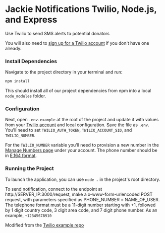 # Jackie Notifications Twilio, Node.js, and Express

Use Twilio to send SMS alerts to potential donators 

You will also need to [sign up for a Twilio account](https://www.twilio.com/try-twilio) if you don't have one already.

### Install Dependencies

Navigate to the project directory in your terminal and run:

```bash
npm install
```

This should install all of our project dependencies from npm into a local 
`node_modules` folder.

### Configuration

Next, open `.env.example` at the root of the project and update it with
values from your
[Twilio account](https://www.twilio.com/user/account/voice-messaging)
and local configuration. Save the file as `.env`.  You'll need to set
`TWILIO_AUTH_TOKEN`, `TWILIO_ACCOUNT_SID`, and `TWILIO_NUMBER`.

For the `TWILIO_NUMBER` variable you'll need to provision a new number
in the
[Manage Numbers page](https://www.twilio.com/user/account/phone-numbers/incoming)
under your account. The phone number should be in
[E.164 format](https://www.twilio.com/help/faq/phone-numbers/how-do-i-format-phone-numbers-to-work-internationally).

### Running the Project

To launch the application, you can use `node .` in the project's root directory. 

To send notification, connect to the endpoint at http://SERVER_IP:3000/request, make a x-www-form-urlencoded POST request, with parameters specified as PHONE_NUMBER = NAME_OF_USER. The telephone format must be a 11-digit number starting with +1, followed by 1 digit country code, 3 digit area code, and 7 digit phone number. As an example, ```+12345678910```

Modified from the [Twilio example repo](https://github.com/TwilioDevEd/server-notifications-nodecd) 